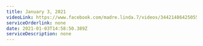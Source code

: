 ```yaml
---
title: January 3, 2021
videoLink: https://www.facebook.com/madre.linda.7/videos/3442148642505532
serviceOrderlink: none
date: 2021-01-03T14:58:50.389Z
serviceDescription: none
---
```

